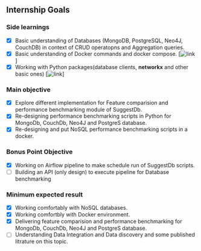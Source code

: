 ## Internship Goals

### Side learnings
- [x] Basic understanding of Databases (MongoDB, PostgreSQL, Neo4J, CouchDB) in context of CRUD operatopns and Aggregation queries.
- [x] Basic understanding of Docker commands and docker compose. [![link](https://stackify.com/docker-tutorial/)]
- [x] Working with Python packages(database clients, __networkx__ and other basic ones) [![link](https://networkx.org/)]

### Main objective
- [x] Explore different implementation for Feature comparision and performance benchmarking module of SuggestDb.
- [x] Re-designing performance benchmarking scripts in Python for MongoDb, CouchDb, Neo4J and PostgreS database.
- [x] Re-designing and put NoSQL performance benchmarking scripts in a docker.

### Bonus Point Objective
- [x] Working on Airflow pipeline to make schedule run of SuggestDb scripts.
- [ ] Building an API (only design) to execute pipeline for Database benchmarking
### Minimum expected result
- [x] Working comfortably with NoSQL databases.
- [x] Working comfortbly with Docker environment.
- [x] Delivering feature comparision and performance benchmarking for MongoDb, CouchDb, Neo4J and PostgreS database.
- [ ] Understanding Data Integration and Data discovery and some published litrature on this topic.
